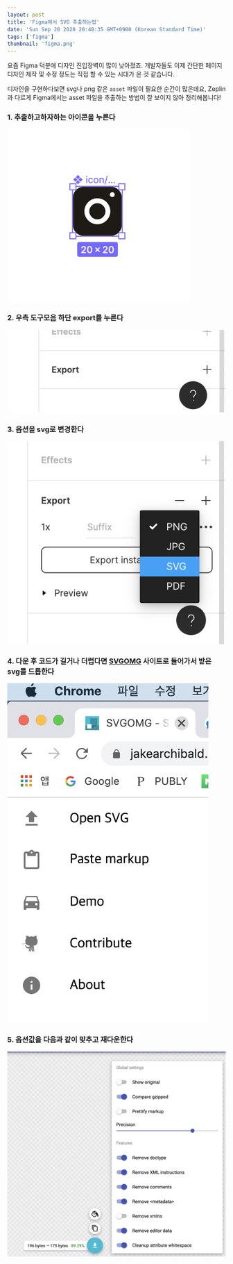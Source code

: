 ```yaml
---
layout: post
title: 'Figma에서 SVG 추출하는법'
date: 'Sun Sep 20 2020 20:40:35 GMT+0900 (Korean Standard Time)'
tags: ['figma']
thumbnail: 'figma.png'
---
```


요즘 Figma 덕분에 디자인 진입장벽이 많이 낮아졌죠. 개발자들도 이제 간단한 페이지 디자인 제작 및 수정 정도는 직접 할 수 있는 시대가 온 것 같습니다.

디자인을 구현하다보면 svg나 png 같은 `asset` 파일이 필요한 순간이 많은데요, Zeplin과 다르게 Figma에서는 asset 파일을 추출하는 방법이 잘 보이지 않아 정리해봅니다!

### 1. 추출하고하자하는 아이콘을 누른다

![Click Icon](./0_click_icon.png)

### 2. 우측 도구모음 하단 export를 누른다

![Click Icon](./1_click_export.png)

### 3. 옵션을 svg로 변경한다

![Click Icon](./2_select_svg.png)

### 4. 다운 후 코드가 길거나 더럽다면 [SVGOMG](https://jakearchibald.github.io/svgomg/) 사이트로 들어가서 받은 svg를 드롭한다

![Click Icon](./3_upload_svg.png)

### 5. 옵션값을 다음과 같이 맞추고 재다운한다

![Click Icon](./4_optimize_svg.png)
